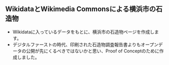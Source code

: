 ## WikidataとWikimedia Commonsによる横浜市の石造物

* Wikidataに入っているデータをもとに、横浜市の石造物ページを作成します。
* デジタルファーストの時代、印刷された石造物調査報告書よりもオープンデータの公開が先にくるべきではないかと思い、Proof of Conceptのために作成しました。

